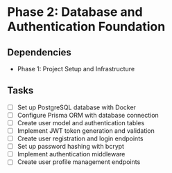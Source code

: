 # Phase 2: Database and Authentication Foundation

## Dependencies
- Phase 1: Project Setup and Infrastructure

## Tasks
- [ ] Set up PostgreSQL database with Docker
- [ ] Configure Prisma ORM with database connection
- [ ] Create user model and authentication tables
- [ ] Implement JWT token generation and validation
- [ ] Create user registration and login endpoints
- [ ] Set up password hashing with bcrypt
- [ ] Implement authentication middleware
- [ ] Create user profile management endpoints 